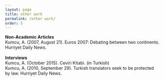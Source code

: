 ```yaml
---
layout: page
title: other work
permalink: /other work/
order: 5
---
```

<b>Non-Academic Articles</b><br>
Kumcu, A. (2007, August 21). Euros 2007: Debating between two continents. Hurriyet Daily News.<br>
<br>
<b>Interviews</b><br>
Kumcu, A. (October 2015). Ceviri Kitabi. (in Turkish)<br>
Kumcu, A. (2010, September 29). Turkish translators seek to be protected by law. Hurriyet Daily News.
